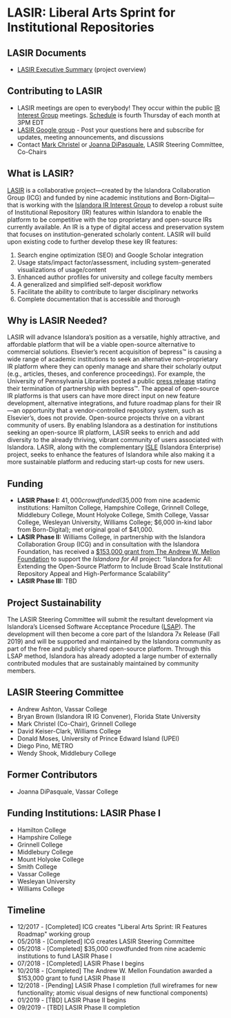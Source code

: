 # LASIR: Liberal Arts Sprint for Institutional Repositories

## LASIR Documents
* [LASIR Executive Summary](https://docs.google.com/document/d/1iRCOhiLRFoqEF3alOQiLEaK8-IGc1KArWLBMYv8xWEk/edit#heading=h.jkag9vqwplxh) (project overview)

## Contributing to LASIR
* LASIR meetings are open to everybody! They occur within the public [IR Interest Group](https://github.com/islandora-interest-groups/Islandora-IR-Interest-Group) meetings. [Schedule](https://github.com/islandora-interest-groups/Islandora-IR-Interest-Group#how-to-join)  is fourth Thursday of each month at 3PM EDT
* [LASIR Google group](https://groups.google.com/forum/#!forum/lasir-updates) - Post your questions here and subscribe for updates, meeting announcements, and discussions
* Contact [Mark Christel](christelm@grinnell.edu) or [Joanna DiPasquale](jdipasquale@vassar.edu), LASIR Steering Committee, Co-Chairs

## What is LASIR?
[LASIR](https://github.com/Islandora-Collaboration-Group/LASIR) is a collaborative project&mdash;created by the Islandora Collaboration Group (ICG) and funded by nine academic institutions and Born-Digital&mdash;that is working with the [Islandora IR Interest Group](https://github.com/islandora-interest-groups/Islandora-IR-Interest-Group) to develop a robust suite of Institutional Repository (IR) features within Islandora to enable the platform to be competitive with the top proprietary and open-source IRs currently available. An IR is a type of digital access and preservation system that focuses on institution-generated scholarly content. LASIR will build upon existing code to further develop these key IR features:
1. Search engine optimization (SEO) and Google Scholar integration
1. Usage stats/impact factor/assessment, including system-generated visualizations of usage/content
1. Enhanced author profiles for university and college faculty members
1. A generalized and simplified self-deposit workflow
1. Facilitate the ability to contribute to larger disciplinary networks
1. Complete documentation that is accessible and thorough

## Why is LASIR Needed?
LASIR will advance Islandora’s position as a versatile, highly attractive, and affordable platform that will be a viable open-source alternative to commercial solutions. Elsevier’s recent acquisition of bepress™ is causing a wide range of academic institutions to seek an alternative non-proprietary IR platform where they can openly manage and share their scholarly output (e.g., articles, theses, and conference proceedings). For example, the University of Pennsylvania Libraries posted a public [press release](https://beprexit.wordpress.com/official-statement/) stating their termination of partnership with bepress™. The appeal of open-source IR platforms is that users can have more direct input on new feature development, alternative integrations, and future roadmap plans for their IR—an opportunity that a vendor-controlled repository system, such as Elsevier’s, does not provide. Open-source projects thrive on a vibrant community of users. By enabling Islandora as a destination for institutions seeking an open-source IR platform, LASIR seeks to enrich and add diversity to the already thriving, vibrant community of users associated with Islandora. LASIR, along with the complementary [ISLE](https://github.com/Islandora-Collaboration-Group/ISLE) (Islandora Enterprise) project, seeks to enhance the features of Islandora while also making it a more sustainable platform and reducing start-up costs for new users.

## Funding
- **LASIR Phase I:** $41,000 crowdfunded ($35,000 from nine academic institutions: Hamilton College, Hampshire College, Grinnell College, Middlebury College, Mount Holyoke College, Smith College, Vassar College, Wesleyan University, Williams College; $6,000 in-kind labor from Born-Digital); met original goal of $41,000.
- **LASIR Phase II:** Williams College, in partnership with the Islandora Collaboration Group (ICG) and in consultation with the Islandora Foundation, has received a [$153,000 grant from The Andrew W. Mellon Foundation](https://docs.google.com/document/d/1iN6-EH3PyhjFUms3SgNxRRXwbaK_780G9_O1rHAcaV4/view) to support the *Islandora for All* project: “Islandora for All: Extending the Open-Source Platform to Include Broad Scale Institutional Repository Appeal and High-Performance Scalability”
- **LASIR Phase III:** TBD

## Project Sustainability
The LASIR Steering Committee will submit the resultant development via Islandora’s Licensed Software Acceptance Procedure ([LSAP](https://islandora.ca/developers/lsap)). The development will then become a core part of the Islandora 7x Release (Fall 2019) and will be supported and maintained by the Islandora community as part of the free and publicly shared open-source platform. Through this LSAP method, Islandora has already adopted a large number of externally contributed modules that are sustainably maintained by community members.

## LASIR Steering Committee
- Andrew Ashton, Vassar College
- Bryan Brown (Islandora IR IG Convener), Florida State University
- Mark Christel (Co-Chair), Grinnell College
- David Keiser-Clark, Williams College
- Donald Moses, University of Prince Edward Island (UPEI)
- Diego Pino, METRO
- Wendy Shook, Middlebury College

## Former Contributors
- Joanna DiPasquale, Vassar College

## Funding Institutions: LASIR Phase I
- Hamilton College
- Hampshire College
- Grinnell College
- Middlebury College
- Mount Holyoke College
- Smith College
- Vassar College
- Wesleyan University
- Williams College

## Timeline
- 12/2017 - [Completed] ICG creates "Liberal Arts Sprint: IR Features Roadmap" working group
- 05/2018 - [Completed] ICG creates LASIR Steering Committee
- 05/2018 - [Completed] $35,000 crowdfunded from nine academic institutions to fund LASIR Phase I
- 07/2018 - [Completed] LASIR Phase I begins
- 10/2018 - [Completed] The Andrew W. Mellon Foundation awarded a $153,000 grant to fund LASIR Phase II
- 12/2018 - [Pending] LASIR Phase I completion (full wireframes for new functionality; atomic visual designs of new functional components)
- 01/2019 - [TBD] LASIR Phase II begins
- 09/2019 - [TBD] LASIR Phase II completion
